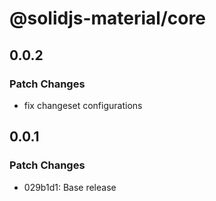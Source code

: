 # @solidjs-material/core

## 0.0.2

### Patch Changes

- fix changeset configurations

## 0.0.1

### Patch Changes

- 029b1d1: Base release
